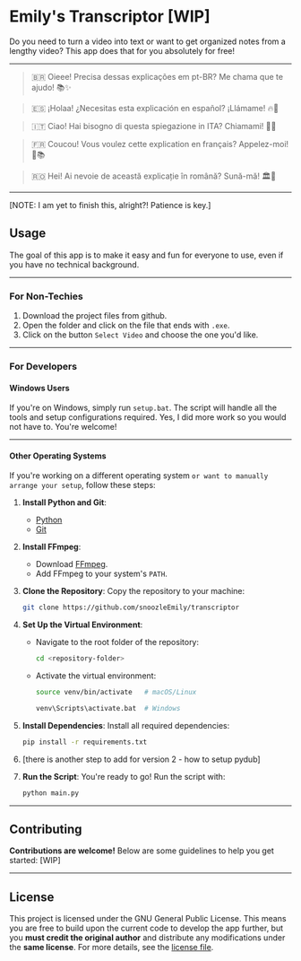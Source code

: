 # Emily's Transcriptor [WIP]

Do you need to turn a video into text or want to get organized notes from a lengthy video? This app does that for you absolutely for free!

---
> 🇧🇷 Oieee! Precisa dessas explicações em pt-BR? Me chama que te ajudo! 📚✨

> 🇪🇸 ¡Holaa! ¿Necesitas esta explicación en español? ¡Llámame! 🔥📖

> 🇮🇹 Ciao! Hai bisogno di questa spiegazione in ITA? Chiamami! 🍕📜

> 🇫🇷 Coucou! Vous voulez cette explication en français? Appelez-moi! 🥖📚

> 🇷🇴 Hei! Ai nevoie de această explicație în română? Sună-mă! 🏛️📖
---

[NOTE: I am yet to finish this, alright?! Patience is key.]

## Usage

The goal of this app is to make it easy and fun for everyone to use, even if you have no technical background.

---

### **For Non-Techies** 
1. Download the project files from github.
2. Open the folder and click on the file that ends with `.exe`. 
3. Click on the button `Select Video` and choose the one you'd like.

---

### **For Developers**

#### **Windows Users**
If you're on Windows, simply run `setup.bat`. The script will handle all the tools and setup configurations required. Yes, I did more work so you would not have to. You're welcome!

---

#### **Other Operating Systems**
If you're working on a different operating system `or want to manually arrange your setup`, follow these steps:

1. **Install Python and Git**:
   - [Python](https://www.python.org/downloads/)
   - [Git](https://git-scm.com/downloads)

2. **Install FFmpeg**:
   - Download [FFmpeg](https://github.com/BtbN/FFmpeg-Builds/releases/download/latest/ffmpeg-master-latest-win64-gpl.zip).
   - Add FFmpeg to your system's `PATH`.

3. **Clone the Repository**:
   Copy the repository to your machine:
   ```bash
   git clone https://github.com/snoozleEmily/transcriptor
   ```

4. **Set Up the Virtual Environment**:
   - Navigate to the root folder of the repository:
     ```bash
     cd <repository-folder>
     ```
   - Activate the virtual environment:
     ```bash
     source venv/bin/activate   # macOS/Linux
     ```
     ```bash
     venv\Scripts\activate.bat  # Windows
     ```

5. **Install Dependencies**:
   Install all required dependencies:
   ```bash
   pip install -r requirements.txt
   ```
  
6.  [there is another step to add for version 2 - how to setup pydub]

7. **Run the Script**:
   You're ready to go! Run the script with:
   ```bash
   python main.py
   ```
---

## Contributing

**Contributions are welcome!** Below are some guidelines to help you get started:
[WIP]

---

## License

This project is licensed under the GNU General Public License. This means you are free to build upon the current code to develop the app further, but you **must credit the original author** and distribute any modifications under the **same license**. For more details, see the [license file](LICENSE).
